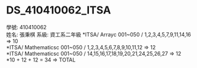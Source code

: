 ﻿# DS_410410062_ITSA  
學號: 410410062  
姓名: 張秉棋
系級: 資工系二年級
*ITSA/    Arrayc 001~050    / 1,2,3,4,5,7,9,11,14,16 => 10  
*ITSA/ Mathematicsc 001~050 / 1,2,3,4,5,6,7,8,9,10,11,12 => 12  
*ITSA/ Mathematicsc 001~050 / 14,15,16,17,18,19,20,21,24,25,26,27 => 12  
*10 + 12 + 12 = 34 => TOTAL  
